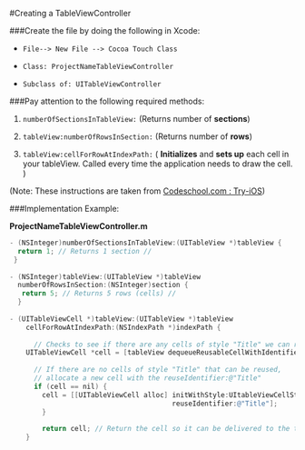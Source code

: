 #Creating a TableViewController

###Create the file by doing the following in Xcode:

* ```File--> New File --> Cocoa Touch Class```

 *  ```Class: ProjectNameTableViewController```
 * ```Subclass of: UITableViewController```

###Pay attention to the following required methods:

1. `numberOfSectionsInTableView:`
 (Returns number of **sections**)
 
2. `tableView:numberOfRowsInSection:`
 (Returns number of **rows**)

3. `tableView:cellForRowAtIndexPath:`
( **Initializes** and **sets up** each cell in your tableView. Called every time the application needs to draw the cell. )

(Note: These instructions are taken from [Codeschool.com : Try-iOS](https://www.codeschool.com/courses/try-ios))

###Implementation Example:

**ProjectNameTableViewController.m**
```Objective-C
- (NSInteger)numberOfSectionsInTableView:(UITableView *)tableView {
  return 1; // Returns 1 section //
 }
 
- (NSInteger)tableView:(UITableView *)tableView
  numberOfRowsInSection:(NSInteger)section {
   return 5; // Returns 5 rows (cells) //
  }
  
- (UITableViewCell *)tableView:(UITableView *)tableView
    cellForRowAtIndexPath:(NSIndexPath *)indexPath {
    
      // Checks to see if there are any cells of style "Title" we can reuse //
    UITableViewCell *cell = [tableView dequeueReusableCellWithIdentifier:@"Title"];
    
      // If there are no cells of style "Title" that can be reused, 
      // allocate a new cell with the reuseIdentifier:@"Title"
      if (cell == nil) {
        cell = [[UITableViewCell alloc] initWithStyle:UItableViewCellStyleDefault
                                        reuseIdentifier:@"Title"];
        } 
        
        return cell; // Return the cell so it can be delivered to the table //
    }
```












